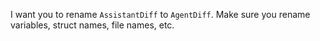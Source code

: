 I want you to rename `AssistantDiff` to `AgentDiff`. Make sure you rename variables, struct names, file names, etc.
